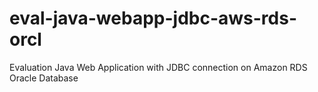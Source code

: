 # eval-java-webapp-jdbc-aws-rds-orcl
Evaluation Java Web Application with JDBC connection on Amazon RDS Oracle Database
